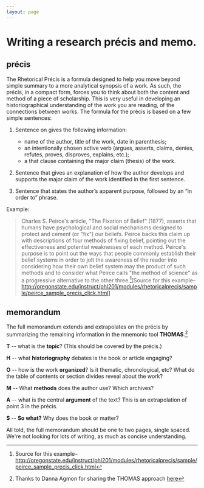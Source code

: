 ```yaml
---
layout: page
---
```


# Writing a research précis and memo.

## précis

The Rhetorical Précis is a formula designed to help you move beyond simple
summary to a more analytical synopsis of a work. As such, the précis, in
a compact form, forces you to think about both the content and method of
a piece of scholarship. This is very useful in developing an historiographical
understanding of the work you are reading, of the connections between works.
The formula for the précis is based on a few simple sentences:

1. Sentence on gives the following information:
   * name of the author, title of the work, date in parenthesis;
   * an intentionally chosen active verb (argues, asserts, claims, denies,
refutes, proves, disproves, explains, etc.);
   * a that clause containing the major claim (thesis) of the work.

2. Sentence that gives an explanation of how the author develops and supports
the major claim of the work identified in the first sentence.

3. Sentence that states the author’s apparent purpose, followed by an “in
order to” phrase.

Example:

> Charles S. Peirce's article, "The Fixation of Belief" (1877), asserts
that humans have psychological and social mechanisms designed to
protect and cement (or "fix") our beliefs. Peirce backs this claim up
with descriptions of four methods of fixing belief, pointing out the
effectiveness and potential weaknesses of each method. Peirce's purpose
is to point out the ways that people commonly establish their
belief systems in order to jolt the awareness of the reader into considering
how their own belief system may the product of such methods
and to consider what Peirce calls "the method of science" as a progressive
alternative to the other three.[^1][Source for this example–
http://oregonstate.edu/instruct/phl201/modules/rhetoricalprecis/sample/peirce_sample_precis_click.html]

## memorandum

The full memorandum extends and extrapolates on the précis by summarizing
the remaining information in the mnemonic tool **THOMAS**.[^2]

**T** -- what is the **topic**? (This should be covered by the précis.)

**H** -- what **historiography** debates is the book or article engaging?

**O** -- how is the work **organized**? Is it thematic, chronological,
    etc? What do the table of contents or section divides reveal about the
    work?

**M** -- What **methods** does the author use? Which archives?

**A**  -- what is the central **argument** of the text? This is an
extrapolation of point 3 in the précis.

**S** -- **So what?** Why does the book or matter?

All told, the full memorandum should be one to two pages, single spaced.
We're not looking for lots of writing, as much as concise understanding.

[^1]:Source for this example–
http://oregonstate.edu/instruct/phl201/modules/rhetoricalprecis/sample/peirce_sample_precis_click.html

[^2]: Thanks to
Danna Agmon for sharing the THOMAS approach
[here](https://drive.google.com/file/d/1hunJKCBwzELxmZJb2oaM1W5aGqorasZQ/view)


